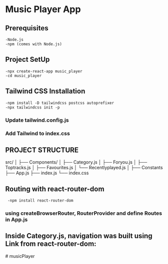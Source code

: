 # Music Player App 
  ## Prerequisites
    -Node.js
    -npm (comes with Node.js)

  ## Project SetUp
    -npx create-react-app music_player
    -cd music_player

  ## Tailwind CSS Installation
    -npm install -D tailwindcss postcss autoprefixer
    -npx tailwindcss init -p
### Update tailwind.config.js
### Add Tailwind to index.css

## PROJECT STRUCTURE 
   src/
│
├── Components/
│   ├── Category.js
│   ├── Foryou.js
│   ├── Toptracks.js
│   ├── Favourites.js
│   └── Recentlyplayed.js
│
├── Constants
├── App.js
├── index.js
└── index.css

   ##  Routing with react-router-dom
     -npm install react-router-dom
### using createBrowserRouter, RouterProvider and define Routes in App.js
  
   ## Inside Category.js, navigation was built using Link from react-router-dom:
   

#   m u s i c P l a y e r  
 